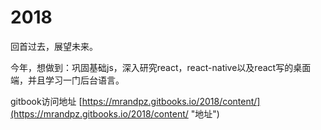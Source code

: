 # 2018

回首过去，展望未来。

今年，想做到：巩固基础js，深入研究react，react-native以及react写的桌面端，并且学习一门后台语言。

gitbook访问地址 [https://mrandpz.gitbooks.io/2018/content/](https://mrandpz.gitbooks.io/2018/content/ "地址")

